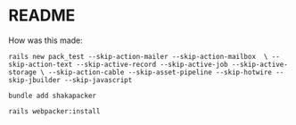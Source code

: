 # README

How was this made:

`rails new pack_test --skip-action-mailer --skip-action-mailbox  \
--skip-action-text --skip-active-record --skip-active-job --skip-active-storage \
--skip-action-cable --skip-asset-pipeline --skip-hotwire --skip-jbuilder --skip-javascript`

`bundle add shakapacker`

`rails webpacker:install`
